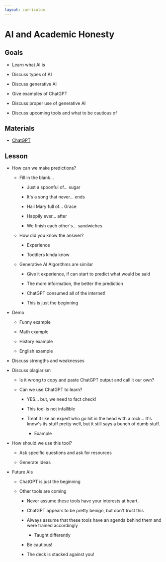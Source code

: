 ```yaml
---
layout: curriculum
---
```


# AI and Academic Honesty

## Goals

* Learn what AI is

* Discuss types of AI

* Discuss generative AI 

* Give examples of ChatGPT

* Discuss proper use of generative AI

* Discuss upcoming tools and what to be cautious of

## Materials

* [ChatGPT](https://chat.openai.com/)

## Lesson

* How can we make predictions?

  * Fill in the blank...

    * Just a spoonful of... sugar 

    * It's a song that never... ends

    * Hail Mary full of... Grace

    * Happily ever... after

    * We finish each other's... sandwiches

  * How did you know the answer?

    * Experience

    * Toddlers kinda know

  * Generative AI Algorithms are similar

    * Give it experience, if can start to predict what would be said

    * The more information, the better the prediction

    * ChatGPT consumed all of the internet!

    * This is just the beginning

* Demo

  * Funny example 

  * Math example 

  * History example 

  * English example

* Discuss strengths and weaknesses

* Discuss plagiarism 

  * Is it wrong to copy and paste ChatGPT output and call it our own?

  * Can we use ChatGPT to learn?
  
    * YES... but, we need to fact check!

    * This tool is not infallible 

    * Treat it like an expert who go hit in the head with a rock... It's know's its stuff pretty well, but it still says a bunch of dumb stuff.  

      * Example

* How should we use this tool?

  * Ask specific questions and ask for resources

  * Generate ideas

* Future AIs

  * ChatGPT is just the beginning

  * Other tools are coming

    * Never assume these tools have your interests at heart.

    * ChatGPT appears to be pretty benign, but don't trust this 

    * Always assume that these tools have an agenda behind them and were trained accordingly

      * Taught differently

    * Be cautious!

    * The deck is stacked against you!
